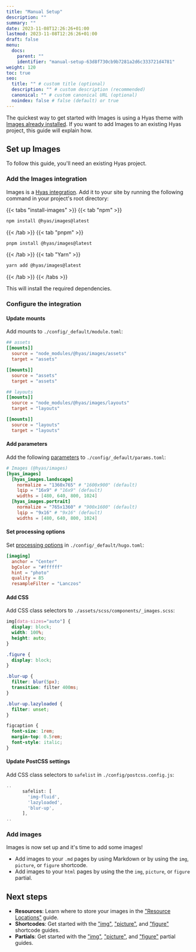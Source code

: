 ```yaml
---
title: "Manual Setup"
description: ""
summary: ""
date: 2023-11-08T12:26:26+01:00
lastmod: 2023-11-08T12:26:26+01:00
draft: false
menu:
  docs:
    parent: ""
    identifier: "manual-setup-63d8f730cb9b7281a2d6c333721d4781"
weight: 120
toc: true
seo:
  title: "" # custom title (optional)
  description: "" # custom description (recommended)
  canonical: "" # custom canonical URL (optional)
  noindex: false # false (default) or true
---
```


The quickest way to get started with Images is using a Hyas theme with [Images already installed](/docs/start-here/getting-started/#check-if-images-is-installed). If you want to add Images to an existing Hyas project, this guide will explain how.

## Set up Images

To follow this guide, you'll need an existing Hyas project.

### Add the Images integration

Images is a [Hyas integration](https://docs.gethyas.com/guides/integrations/). Add it to your site by running the following command in your project's root directory:

{{< tabs "install-images" >}}
{{< tab "npm" >}}

```bash
npm install @hyas/images@latest
```

{{< /tab >}}
{{< tab "pnpm" >}}

```bash
pnpm install @hyas/images@latest
```

{{< /tab >}}
{{< tab "Yarn" >}}

```bash
yarn add @hyas/images@latest
```

{{< /tab >}}
{{< /tabs >}}

This will install the required dependencies.

### Configure the integration

#### Update mounts

Add mounts to `./config/_default/module.toml`:

```toml {title=module.toml}
## assets
[[mounts]]
  source = "node_modules/@hyas/images/assets"
  target = "assets"

[[mounts]]
  source = "assets"
  target = "assets"

## layouts
[[mounts]]
  source = "node_modules/@hyas/images/layouts"
  target = "layouts"

[[mounts]]
  source = "layouts"
  target = "layouts"
```

#### Add parameters

Add the following [parameters](/docs/reference/configuration/#parameters) to `./config/_default/params.toml`:

```toml {title=params.toml}
# Images (@hyas/images)
[hyas_images]
  [hyas_images.landscape]
    normalize = "1360x765" # "1600x900" (default)
    lqip = "16x9" # "16x9" (default)
    widths = [480, 640, 800, 1024]
  [hyas_images.portrait]
    normalize = "765x1360" # "900x1600" (default)
    lqip = "9x16" # "9x16" (default)
    widths = [480, 640, 800, 1024]
```

#### Set processing options

Set [processing options](https://gohugo.io/content-management/image-processing/#processing-options) in `./config/_default/hugo.toml`:

```toml {title=hugo.toml}
[imaging]
  anchor = "Center"
  bgColor = "#ffffff"
  hint = "photo"
  quality = 85
  resampleFilter = "Lanczos"
```

#### Add CSS

Add CSS class selectors to `./assets/scss/components/_images.scss`:

```scss {title=_images.scss}
img[data-sizes="auto"] {
  display: block;
  width: 100%;
  height: auto;
}

.figure {
  display: block;
}

.blur-up {
  filter: blur(5px);
  transition: filter 400ms;
}

.blur-up.lazyloaded {
  filter: unset;
}

figcaption {
  font-size: 1rem;
  margin-top: 0.5rem;
  font-style: italic;
}
```

#### Update PostCSS settings

Add CSS class selectors to `safelist` in `./config/postcss.config.js`:

```js
..
      safelist: [
        'img-fluid',
        'lazyloaded',
        'blur-up',
      ],
..
```

### Add images

Images is now set up and it's time to add some images!

- Add images to your `.md` pages by using Markdown or by using the `img`, `picture`, or `figure` shortcode.
- Add images to your `html` pages by using the the `img`, `picture`, or `figure` partial.

## Next steps

- **Resources**: Learn where to store your images in the ["Resource Locations"](/docs/basics/resources/) guide.
- **Shortcodes**: Get started with the ["img"](/docs/shortcodes/img/), ["picture"](/docs/shortcodes/picture/), and ["figure"](/docs/shortcodes/figure/) shortcode guides.
- **Partials**: Get started with the ["img"](/docs/partials/img/), ["picture"](/docs/partials/picture/), and ["figure"](/docs/partials/figure/) partial guides.
